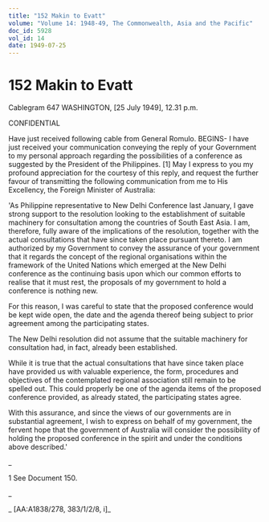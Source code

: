 ```yaml
---
title: "152 Makin to Evatt"
volume: "Volume 14: 1948-49, The Commonwealth, Asia and the Pacific"
doc_id: 5928
vol_id: 14
date: 1949-07-25
---
```


# 152 Makin to Evatt

Cablegram 647 WASHINGTON, [25 July 1949], 12.31 p.m.

CONFIDENTIAL

Have just received following cable from General Romulo. BEGINS- I have just received your communication conveying the reply of your Government to my personal approach regarding the possibilities of a conference as suggested by the President of the Philippines. [1] May I express to you my profound appreciation for the courtesy of this reply, and request the further favour of transmitting the following communication from me to His Excellency, the Foreign Minister of Australia:

'As Philippine representative to New Delhi Conference last January, I gave strong support to the resolution looking to the establishment of suitable machinery for consultation among the countries of South East Asia. I am, therefore, fully aware of the implications of the resolution, together with the actual consultations that have since taken place pursuant thereto. I am authorized by my Government to convey the assurance of your government that it regards the concept of the regional organisations within the framework of the United Nations which emerged at the New Delhi conference as the continuing basis upon which our common efforts to realise that it must rest, the proposals of my government to hold a conference is nothing new.

For this reason, I was careful to state that the proposed conference would be kept wide open, the date and the agenda thereof being subject to prior agreement among the participating states.

The New Delhi resolution did not assume that the suitable machinery for consultation had, in fact, already been established.

While it is true that the actual consultations that have since taken place have provided us with valuable experience, the form, procedures and objectives of the contemplated regional association still remain to be spelled out. This could properly be one of the agenda items of the proposed conference provided, as already stated, the participating states agree.

With this assurance, and since the views of our governments are in substantial agreement, I wish to express on behalf of my government, the fervent hope that the government of Australia will consider the possibility of holding the proposed conference in the spirit and under the conditions above described.'

_

1 See Document 150.

_

_ [AA:A1838/278, 383/1/2/8, i]_
